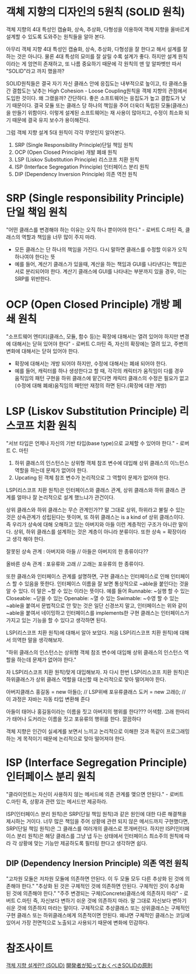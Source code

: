 # 객체 지향의 디자인의 5원칙 (SOLID 원칙)
객체 지향의 4대 특성인 캡슐화, 상속, 추상화, 다형성을 이용하여 객체 지향을 올바르게 설계할 수 있도록 도와주는 원칙들을 알아 본다.

아무리 객체 지향 4대 특성인 캡슐화, 상속, 추상화, 다형성을 잘 한다고 해서 설계를 잘하는 것은 아니다. 물론 4대 특성의 묘미를 잘 살릴 수록 설계가 좋다. 하지만 설계 원칙이라는 게 엄연히 존재하고, 또 나름 중요하기 때문에 각 원칙의 맨 앞 알파벳만 따서 "SOLID"라고 까지 했을까?

SOLID원칙들은 결국 자기 자신 클래스 안에 응집도는 내부적으로 높이고, 타 클래스들 간 결합도는 낮추는 High Cohesion - Loose Coupling원칙을 객체 지향의 관점에서 도입한 것이다. 왜 그랬을까? 간단하다. 좋은 소프트웨어는 응집도가 높고 결합도가 낮기 때문이다. 결국 모듈 또는 클래스 당 하나의 책임을 주어 더욱더 독립된 모듈(클래스)을 만들기 위함이다. 이렇게 설계된 소프트웨어는 재 사용이 많아지고, 수정이 최소화 되기 때문에 결국 유지 보수가 용이해진다.

그럼 객체 지향 설계 5대 원칙이 각각 무엇인지 알아본다.

1. SRP (Single Responsibility Principle)단일 책임 원칙
2. OCP (Open Closed Principle) 개발 폐쇄 원칙
3. LSP (Liskov Substitution Principle) 리스코프 치환 원칙
4. ISP (Interface Segregation Principle) 인터페이스 분리 원칙
5. DIP (Dependency Inversion Principle) 의존 역전 원칙

# SRP (Single responsibility Principle) 단일 책임 원칙
"어떤 클래스를 변경해야 하는 이유는 오직 하나 뿐이어야 한다." - 로버트 C.마틴
즉, 클래스의 역할과 책임을 너무 많이 주지 마라.
* 모든 클래스는 단 하나의 책임을 가진다. 다시 말하면 클래스를 수정할 이유가 오직 하나여야 한다는 뜻
* 예를 들어, 계산기 클래스가 있을때, 계산을 하는 책임과 GUI를 나타낸다는 책임은 서로 분리되어야 한다. 계산기 클래스에 GUI를 나타내는 부분까지 있을 경우, 이는 SRP를 위반한다.

# OCP (Open Closed Principle) 개방 폐쇄 원칙
"소프트웨어 엔티티(클래스, 모듈, 함수 등)는 확장에 대해서는 열려 있어야 하지만 변경에 대해서는 닫혀 있어야 한다" - 로버트 C.마틴
즉, 자신의 확장에는 열려 있고, 주변의 변화에 대해서는 닫혀 있어야 한다.
* 확장에 대해서는 개방 되어야 하지만, 수정에 대해서는 폐쇄 되어야 한다.
* 예를 들어, 캐릭터를 하나 생성한다고 할 때, 각각의 캐릭터가 움직임이 다를 경우 움직임의 패턴 구현을 하위 클래스에 맡긴다면 캐릭터 클래스의 수정은 필요가 없고(수정에 대해 폐쇄)움직임의 패턴만 재정의 하면 된다.(확장에 대한 개방)

# LSP (Liskov Substitution Principle) 리스코프 치환 원칙
"서브 타입은 언제나 자신의 기반 타입(base type)으로 교체할 수 있어야 한다." - 로버트 C. 마틴
1. 하위 클래스의 인스턴스는 상위형 객체 참조 변수에 대입해 상위 클래스의 이느턴스 역할을 하는데 문제가 없어야 한다.
2. Upcating 된 객체 참조 변수가 논리적으로 그 역할이 문제가 없어야 한다.

LSP(리스코프 치환 원칙)은 인터페이스와 클래스 관계, 상위 클래스와 하위 클래스 관계를 얼마나 잘 논리적으로 설계 했느냐가 관건이다.

상위 클래스와 하위 클래스는 무슨 관계인가?? 말 그대로 상위, 하위라고 불릴 수 있는 것은 상속관계가 성립된다는 뜻이며, 또 하위 클래스는 is a kind of 상위 클래스이다. 즉 우리가 상속에 대해 오해하고 있는 아버지와 아들 이런 계층적인 구조가 아니란 말이다. 상위, 하위 클래스를 설계하는 것은 계층이 아니라 분류이다. 또한 상속 = 확장이라고 생각 해야 한다.

잘못된 상속 관계 : 아버지와 아들 // 아들은 아버지의 한 종류이다??

올바른 상속 관계 : 포유류와 고래 // 고래는 포유류의 한 종류이다.

또한 클래스와 인터페이스 관계를 설명하면, 구현 클래스는 인터페이스로 인해 인터페이스 할 수 있음을 뜻한다. 인터페이스 이름을 잘 보면 통상적으로 ~able을 붙인다는 것을 알 수 있다. 이 말은 ~할 수 있는 이라는 뜻이다. 예를 들어
Runnable: ~실행 할 수 있는
Closeable: ~닫을 수 있는
Openable: ~열 수 있는
Swimable: ~수영 할 수 있는
~able을 붙여서 문법적으로 안 맞는 것은 일단 신경쓰지 말고, 인터페이스는 위와 같이 ~able을 붙여서 네이밍하고 인터페이스를 implements한 구현 클래스는 인터페이스가 가지고 있는 기능을 할 수 있다고 생각하면 된다.

LSP(리스코프 치환 원칙)에 대해서 알아 보았다. 처음 LSP(리스코프 치환 원칙)에 대해서 의역한 말을 생각해보자.

"하위 클래스의 인스턴스는 상위형 객체 참조 변수에 대입해 상위 클래스의 인스턴스 역할을 하는데 문제가 없어야 한다."

자 LSP(리스코프 치환 원칙)맞게 대입해보자. 자 다시 한번 LSP(리스코프 치환 원칙)은 하위클래스가 상위 클래스 역할을 대신할 때 논리적으로 맞아 떨어져야 한다.

아버지클래스 홍길동 = new 아들(); // LSP위배
포유류클래스 도커 = new 고래(); // 이 과정은 자바는 자동 타입 변환해 준다

아들이 태어나 홍길동이라는 이름을 짓고 아버지의 행위를 한다??? 어색함.
고래 한마리가 태어나 도커라는 이름을 짓고 포유류의 행위를 한다. 깔끔하다

객체 지향은 인간이 실셰계를 보면서 느끼고 논리적으로 이해한 것과 똑같이 프로그래밍하는 게 목적이기 때문에 논리적으로 맞아 떨어져야 한다.

# ISP (Interface Segregation Principle) 인터페이스 분리 원칙
"클라이언트는 자신이 사용하지 않는 메서드에 의존 관계를 맺으면 안된다." - 로버트 C.마틴
즉, 상황과 관련 있는 메서드만 제공하라.

ISP(인터페이스 분리 원칙)은 SRP(단일 책임 원칙)과 같은 원인에 대한 다른 해결책을 제시하는 거이다. 너무 많은 책임을 주어 상황에 관련 되지 않은 메서드까지 구현했다면, SRP(단일 책임 원칙)은 그 클래스를 여러개의 클래스로 쪼개버린다. 하지만 ISP(인터페이스 분리 원칙)은 해당 클래스를 그냥 냅 두는 상태에서 인터페이스 최소주의 원칙에 따라 각 상황에 맞는 기능만 제공하도록 필터링 한다고 생각하면 쉽다. 

## DIP (Dependency Inersion Principle) 의존 역전 원칙
"고차원 모듈은 저차원 모듈에 의존하면 안된다. 이 두 모듈 모두 다른 추상화 된 것에 의존해야 한다."
"추상화 된 것은 구체적인 것에 의존하면 안된다. 구체적인 것이 추상화 된 것에 의존해야 한다."
"주주 변경되는 구체(Concrete)클래스에 의존하지 마라" - 로버트 C.마틴
즉, 자신보다 변하기 쉬운 것에 의존하지 마라.
말 그대로 자신보다 변하기 쉬운 것에 의존하지 마라는 말이다. 구체적으로 추상클래스 또는 상위클래스는 구체적인 구현 클래스 또는 하위클래스에게 의존적이면 안된다. 왜냐면 구체적인 클래스는 코딩에 있어서 가장 전면적으로 노출되고 사용되기 때문에 변화에 민감하다.

# 참조사이트
[객체 지향 설계란? (SOLID)](https://limkydev.tistory.com/77)
[開発者が知っておくべきSOLIDの原則](https://postd.cc/solid-principles-every-developer-should-know/)